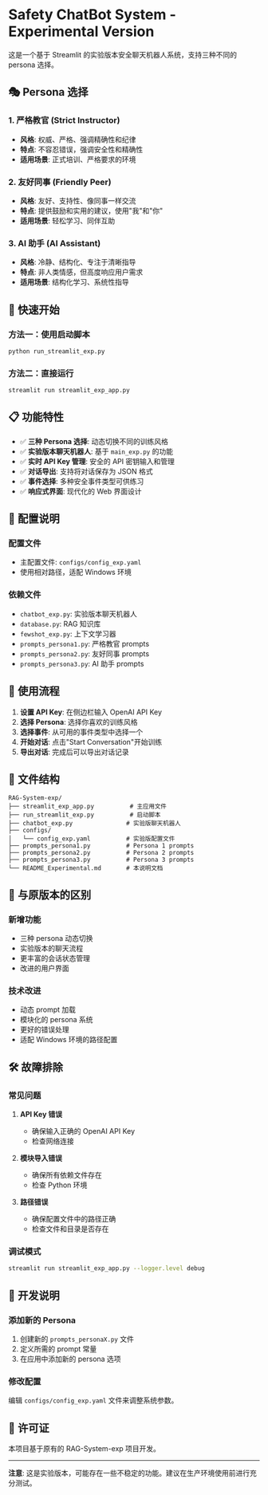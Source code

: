 # Safety ChatBot System - Experimental Version

这是一个基于 Streamlit 的实验版本安全聊天机器人系统，支持三种不同的 persona 选择。

## 🎭 Persona 选择

### 1. 严格教官 (Strict Instructor)
- **风格**: 权威、严格、强调精确性和纪律
- **特点**: 不容忍错误，强调安全性和精确性
- **适用场景**: 正式培训、严格要求的环境

### 2. 友好同事 (Friendly Peer)
- **风格**: 友好、支持性、像同事一样交流
- **特点**: 提供鼓励和实用的建议，使用"我"和"你"
- **适用场景**: 轻松学习、同伴互助

### 3. AI 助手 (AI Assistant)
- **风格**: 冷静、结构化、专注于清晰指导
- **特点**: 非人类情感，但高度响应用户需求
- **适用场景**: 结构化学习、系统性指导

## 🚀 快速开始

### 方法一：使用启动脚本
```bash
python run_streamlit_exp.py
```

### 方法二：直接运行
```bash
streamlit run streamlit_exp_app.py
```

## 📋 功能特性

- ✅ **三种 Persona 选择**: 动态切换不同的训练风格
- ✅ **实验版本聊天机器人**: 基于 `main_exp.py` 的功能
- ✅ **实时 API Key 管理**: 安全的 API 密钥输入和管理
- ✅ **对话导出**: 支持将对话保存为 JSON 格式
- ✅ **事件选择**: 多种安全事件类型可供练习
- ✅ **响应式界面**: 现代化的 Web 界面设计

## 🔧 配置说明

### 配置文件
- 主配置文件: `configs/config_exp.yaml`
- 使用相对路径，适配 Windows 环境

### 依赖文件
- `chatbot_exp.py`: 实验版本聊天机器人
- `database.py`: RAG 知识库
- `fewshot_exp.py`: 上下文学习器
- `prompts_persona1.py`: 严格教官 prompts
- `prompts_persona2.py`: 友好同事 prompts  
- `prompts_persona3.py`: AI 助手 prompts

## 🎯 使用流程

1. **设置 API Key**: 在侧边栏输入 OpenAI API Key
2. **选择 Persona**: 选择你喜欢的训练风格
3. **选择事件**: 从可用的事件类型中选择一个
4. **开始对话**: 点击"Start Conversation"开始训练
5. **导出对话**: 完成后可以导出对话记录

## 📁 文件结构

```
RAG-System-exp/
├── streamlit_exp_app.py          # 主应用文件
├── run_streamlit_exp.py          # 启动脚本
├── chatbot_exp.py               # 实验版聊天机器人
├── configs/
│   └── config_exp.yaml          # 实验版配置文件
├── prompts_persona1.py          # Persona 1 prompts
├── prompts_persona2.py          # Persona 2 prompts
├── prompts_persona3.py          # Persona 3 prompts
└── README_Experimental.md       # 本说明文档
```

## 🔄 与原版本的区别

### 新增功能
- 三种 persona 动态切换
- 实验版本的聊天流程
- 更丰富的会话状态管理
- 改进的用户界面

### 技术改进
- 动态 prompt 加载
- 模块化的 persona 系统
- 更好的错误处理
- 适配 Windows 环境的路径配置

## 🛠️ 故障排除

### 常见问题

1. **API Key 错误**
   - 确保输入正确的 OpenAI API Key
   - 检查网络连接

2. **模块导入错误**
   - 确保所有依赖文件存在
   - 检查 Python 环境

3. **路径错误**
   - 确保配置文件中的路径正确
   - 检查文件和目录是否存在

### 调试模式
```bash
streamlit run streamlit_exp_app.py --logger.level debug
```

## 📝 开发说明

### 添加新的 Persona
1. 创建新的 `prompts_personaX.py` 文件
2. 定义所需的 prompt 常量
3. 在应用中添加新的 persona 选项

### 修改配置
编辑 `configs/config_exp.yaml` 文件来调整系统参数。

## 📄 许可证

本项目基于原有的 RAG-System-exp 项目开发。

---

**注意**: 这是实验版本，可能存在一些不稳定的功能。建议在生产环境使用前进行充分测试。
